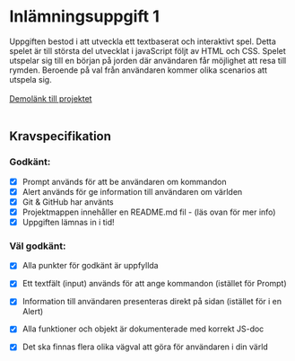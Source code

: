 # Inlämningsuppgift 1

Uppgiften bestod i att utveckla ett textbaserat och interaktivt spel. Detta spelet är till största del utvecklat i javaScript följt av HTML och CSS. Spelet utspelar sig till en början på jorden där användaren får möjlighet att resa till rymden. Beroende på val från användaren kommer olika scenarios att utspela sig.
<br>
<br>
[Demolänk till projektet](https://nybbe123.github.io/Inlamning_1/)
<br>
<br>
## Kravspecifikation
### Godkänt:

- [x] Prompt används för att be användaren om kommandon<br>
- [x] Alert används för ge information till användaren om världen<br>
- [x] Git & GitHub har använts<br>
- [x] Projektmappen innehåller en README.md fil - (läs ovan för mer info)<br>
- [x] Uppgiften lämnas in i tid!<br>

### Väl godkänt:

- [x] Alla punkter för godkänt är uppfyllda<br>
- [x] Ett textfält (input) används för att ange kommandon (istället för Prompt)<br>
- [x] Information till användaren presenteras direkt på sidan (istället för i en Alert)<br>
- [x] Alla funktioner och objekt är dokumenterade med korrekt JS-doc<br>
- [x] Det ska finnas flera olika vägval att göra för användaren i din värld


